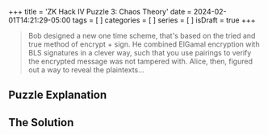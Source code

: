 +++
title = 'ZK Hack IV Puzzle 3: Chaos Theory'
date = 2024-02-01T14:21:29-05:00
tags = [
]
categories = [
]
series = [
]
isDraft = true
+++

>Bob designed a new one time scheme, that's based on the tried and true method of encrypt + sign. He combined ElGamal encryption with BLS signatures in a clever way, such that you use pairings to verify the encrypted message was not tampered with. Alice, then, figured out a way to reveal the plaintexts...

## Puzzle Explanation

## The Solution
